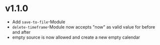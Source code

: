# v1.1.0

- Add `save-to-file`-Module
- `delete-timeframe`-Module now accepts "now" as valid value for before and after
- empty source is now allowed and create a new empty calendar
